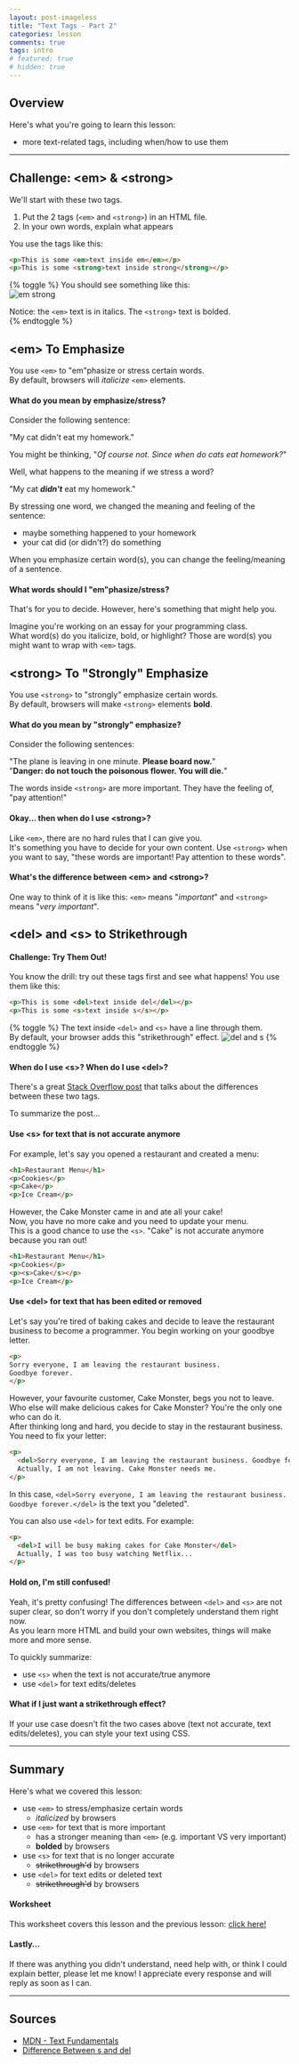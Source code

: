 ```yaml
---
layout: post-imageless
title: "Text Tags - Part 2"
categories: lesson
comments: true
tags: intro
# featured: true
# hidden: true
---
```


## Overview
Here's what you're going to learn this lesson:
- more text-related tags, including when/how to use them

---

## Challenge: \<em> & \<strong>
We'll start with these two tags.
1. Put the 2 tags (`<em>` and `<strong>`) in an HTML file. 
2. In your own words, explain what appears

You use the tags like this:

```html
<p>This is some <em>text inside em</em></p>
<p>This is some <strong>text inside strong</strong></p>
```

{% toggle %}
You should see something like this:<br>
![em strong](em-strong.jpg)

Notice: the `<em>` text is in italics. The `<strong>` text is bolded.<br>
{% endtoggle %}

## \<em> To Emphasize
You use `<em>` to "em"phasize or stress certain words.<br>
By default, browsers will *italicize* `<em>` elements.<br>

#### What do you mean by emphasize/stress?
Consider the following sentence:

"My cat didn't eat my homework."

You might be thinking, "*Of course not. Since when do cats eat homework?*"

Well, what happens to the meaning if we stress a word?<br>

"My cat **_didn't_** eat my homework."

By stressing one word, we changed the meaning and feeling of the sentence:
- maybe something happened to your homework
- your cat did (or didn't?) do something

When you emphasize certain word(s), you can change the feeling/meaning of a sentence.

#### What words should I "em"phasize/stress?
That's for you to decide. However, here's something that might help you.

Imagine you're working on an essay for your programming class.<br>
What word(s) do you italicize, bold, or highlight?
Those are word(s) you might want to wrap with `<em>` tags.


## \<strong> To "Strongly" Emphasize
You use `<strong>` to "strongly" emphasize certain words.<br>
By default, browsers will make `<strong>` elements **bold**.

#### What do you mean by "strongly" emphasize?
Consider the following sentences:

"The plane is leaving in one minute. **Please board now.**"<br>
"**Danger: do not touch the poisonous flower. You will die.**"

The words inside `<strong>` are more important. They have the feeling of, "pay attention!"

#### Okay... then when do I use \<strong>?
Like `<em>`, there are no hard rules that I can give you.<br>
It's something you have to decide for your own content.
Use `<strong>` when you want to say, "these words are important! Pay attention to these words".

#### What's the difference between \<em> and \<strong>?
One way to think of it is like this: `<em>` means "*important*" and `<strong>` means "*very important*".


## \<del> and \<s> to Strikethrough
#### Challenge: Try Them Out!
You know the drill: try out these tags first and see what happens!
You use them like this:

```html
<p>This is some <del>text inside del</del></p>
<p>This is some <s>text inside s</s></p>
```

{% toggle %}
The text inside `<del>` and `<s>` have a line through them.<br>
By default, your browser adds this "strikethrough" effect.
![del and s](del-s.jpg)
{% endtoggle %}

#### When do I use \<s>? When do I use \<del>?
There's a great [Stack Overflow post](https://stackoverflow.com/a/39311143) that talks about the differences between these two tags.

To summarize the post...

#### Use \<s> for text that is not accurate anymore
For example, let's say you opened a restaurant and created a menu:

```html
<h1>Restaurant Menu</h1>
<p>Cookies</p>
<p>Cake</p> 
<p>Ice Cream</p>
```

However, the Cake Monster came in and ate all your cake!<br>
Now, you have no more cake and you need to update your menu.<br>
This is a good chance to use the `<s>`. "Cake" is not accurate anymore because you ran out!

```html
<h1>Restaurant Menu</h1>
<p>Cookies</p>
<p><s>Cake</s></p> 
<p>Ice Cream</p>
```

#### Use \<del> for text that has been edited or removed
Let's say you're tired of baking cakes and decide to leave the restaurant business to become a programmer.
You begin working on your goodbye letter.

```html
<p>
Sorry everyone, I am leaving the restaurant business. 
Goodbye forever.
</p>
```

However, your favourite customer, Cake Monster, begs you not to leave.
Who else will make delicious cakes for Cake Monster? You're the only one who can do it.<br>
After thinking long and hard, you decide to stay in the restaurant business. 
You need to fix your letter:
```html
<p>
  <del>Sorry everyone, I am leaving the restaurant business. Goodbye forever.</del>
  Actually, I am not leaving. Cake Monster needs me.
</p>
```

In this case, `<del>Sorry everyone, I am leaving the restaurant business. Goodbye forever.</del>` is the text you "deleted".

You can also use `<del>` for text edits. For example:

```html
<p>
  <del>I will be busy making cakes for Cake Monster</del>
  Actually, I was too busy watching Netflix...
</p>
```

#### Hold on, I'm still confused!
Yeah, it's pretty confusing! The differences between `<del>` and `<s>` are not super clear, so don't worry if you don't completely understand them right now.<br>
As you learn more HTML and build your own websites, things will make more and more sense.

To quickly summarize:
- use `<s>` when the text is not accurate/true anymore
- use `<del>` for text edits/deletes

#### What if I just want a strikethrough effect?
If your use case doesn't fit the two cases above (text not accurate, text edits/deletes), you can style your text using CSS.<br>

***

## Summary
Here's what we covered this lesson:<br>
- use `<em>` to stress/emphasize certain words
  + *italicized* by browsers
- use `<em>` for text that is more important
  + has a stronger meaning than `<em>` (e.g. important VS very important)
  + **bolded** by browsers
- use `<s>` for text that is no longer accurate
  + <del>strikethrough'd</del> by browsers
- use `<del>` for text edits or deleted text
  + <del>strikethrough'd</del> by browsers

#### Worksheet
This worksheet covers this lesson and the previous lesson: [click here!](worksheet)

#### Lastly...
If there was anything you didn't understand, need help with, or think I could explain better, please let me know!
I appreciate every response and will reply as soon as I can.

***

## Sources
- [MDN - Text Fundamentals](https://developer.mozilla.org/en-US/docs/Learn/HTML/Introduction_to_HTML/HTML_text_fundamentals)
- [Difference Between s and del](https://stackoverflow.com/questions/16743581/what-is-the-difference-between-s-and-del-in-html-and-do-they-affect-website)